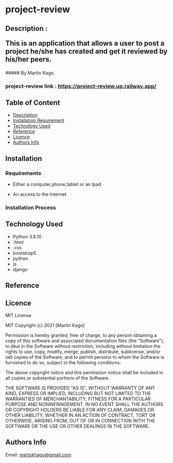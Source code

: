# project-review

## Description : <p>This is an application that allows a user to post a project he/she has created and get it reviewed by his/her peers.
 </p>
##### By Martin Kago

### project-review link : https://project-review.up.railway.app/
## Table of Content

- [Description](#description)
- [Installation Requirement](#Installation)
- [Technology Used](#technology-used)
- [Reference](#reference)
- [Licence](#licence)
- [Authors Info](#author-Info)



## Installation

### Requirements

- Either a computer,phone,tablet or an Ipad

- An access to the Internet

### Installation Process

## Technology Used

- Python 3.8.10
- .html
- .css
- bootstrap5
- python
- js
- django

## Reference

## Licence

MIT License

MIT Copyright (c) 2021 [Martin Kago]

Permission is hereby granted, free of charge, to any person obtaining
a copy of this software and associated documentation files (the "Software"),
to deal in the Software without restriction, including without limitation the rights to use,
copy, modify, merge, publish, distribute, sublicense, and/or sell copies of
the Software, and to permit persons to whom the Software is furnished to do so,
subject to the following conditions:

The above copyright notice and this permission notice shall be included in all copies or substantial portions of the Software.

THE SOFTWARE IS PROVIDED "AS IS", WITHOUT WARRANTY OF ANY KIND, EXPRESS OR
IMPLIED, INCLUDING BUT NOT LIMITED TO THE WARRANTIES OF MERCHANTABILITY,
FITNESS FOR A PARTICULAR PURPOSE AND NONINFRINGEMENT. IN NO EVENT SHALL THE
AUTHORS OR COPYRIGHT HOLDERS BE LIABLE FOR ANY CLAIM, DAMAGES OR OTHER
LIABILITY, WHETHER IN AN ACTION OF CONTRACT, TORT OR OTHERWISE, ARISING FROM,
OUT OF OR IN CONNECTION WITH THE SOFTWARE OR THE USE OR OTHER DEALINGS IN THE
SOFTWARE.

## Authors Info

Email: martokhago@gmail.com
